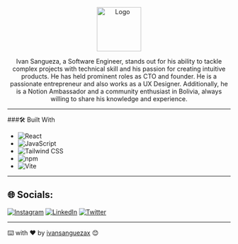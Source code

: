 <p align="center">
  <a href="https://res.cloudinary.com/dfgjenml4/image/upload/v1720383345/ds8cqutmmxno7brhwb1q.png">
    <img src="https://res.cloudinary.com/dfgjenml4/image/upload/v1720383345/ds8cqutmmxno7brhwb1q.png" alt="Logo" width="100px" height="auto">
  </a>
</p>

<p align="center">
Ivan Sangueza, a Software Engineer, stands out for his ability to tackle complex projects with technical skill and his passion for creating intuitive products. He has held prominent roles as CTO and founder. He is a passionate entrepreneur and also works as a UX Designer. Additionally, he is a Notion Ambassador and a community enthusiast in Bolivia, always willing to share his knowledge and experience.
</p>


---
###🛠️ Built With

- ![React](https://img.shields.io/badge/React-%2320232a.svg?style=flat&logo=react&logoColor=%2361DAFB)
- ![JavaScript](https://img.shields.io/badge/JavaScript-%23F7DF1E.svg?style=flat&logo=javascript&logoColor=black)
- ![Tailwind CSS](https://img.shields.io/badge/Tailwind%20CSS-%23006AFF.svg?style=flat&logo=tailwind-css&logoColor=white) 
- ![npm](https://img.shields.io/badge/npm-%23CB3837.svg?style=flat&logo=npm&logoColor=white)
- ![Vite](https://img.shields.io/badge/Vite-%230646F0.svg?style=flat&logo=vite&logoColor=white)

---
## 🌐 Socials:
[![Instagram](https://img.shields.io/badge/Instagram-%23E4405F.svg?logo=Instagram&logoColor=white)](https://instagram.com/ivansanguezax) [![LinkedIn](https://img.shields.io/badge/LinkedIn-%230077B5.svg?logo=linkedin&logoColor=white)](https://linkedin.com/in/ivansanguezax) [![Twitter](https://img.shields.io/badge/Twitter-%231DA1F2.svg?logo=Twitter&logoColor=white)](https://twitter.com/ivansanguezax) 

---
⌨️ with ❤️ by [ivansanguezax](https://github.com/ivansanguezax) 😊
